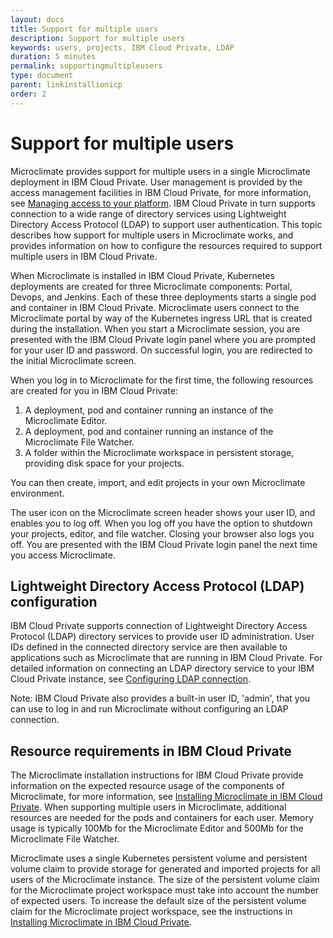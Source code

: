 ```yaml
---
layout: docs
title: Support for multiple users
description: Support for multiple users
keywords: users, projects, IBM Cloud Private, LDAP
duration: 5 minutes
permalink: supportingmultipleusers
type: document
parent: linkinstallionicp
order: 2
---
```


# Support for multiple users

Microclimate provides support for multiple users in a single Microclimate deployment in IBM Cloud Private. User management is provided by the access management facilities in IBM Cloud Private, for more information, see [Managing access to your platform](https://www.ibm.com/support/knowledgecenter/en/SSBS6K_2.1.0.3/user_management/admin.html). IBM Cloud Private in turn supports connection to a wide range of directory services using Lightweight Directory Access Protocol (LDAP) to support user authentication. This topic describes how support for multiple users in Microclimate works, and provides information on how to configure the resources required to support multiple users in IBM Cloud Private.

When Microclimate is installed in IBM Cloud Private, Kubernetes deployments are created for three Microclimate components: Portal, Devops, and Jenkins. Each of these three deployments starts a single pod and container in IBM Cloud Private. Microclimate users connect to the Microclimate portal by way of the Kubernetes ingress URL that is created during the installation. When you start a Microclimate session, you are presented with the IBM Cloud Private login panel where you are prompted for your user ID and password. On successful login, you are redirected to the initial Microclimate screen.

When you log in to Microclimate for the first time, the following resources are created for you in IBM Cloud Private:

1. A deployment, pod and container running an instance of the Microclimate Editor.
2. A deployment, pod and container running an instance of the Microclimate File Watcher.
3. A folder within the Microclimate workspace in persistent storage, providing disk space for your projects.

You can then create, import, and edit projects in your own Microclimate environment.

The user icon on the Microclimate screen header shows your user ID, and enables you to log off. When you log off you have the option to shutdown your projects, editor, and file watcher. Closing your browser also logs you off. You are presented with the IBM Cloud Private login panel the next time you access Microclimate.

## Lightweight Directory Access Protocol (LDAP) configuration

IBM Cloud Private supports connection of Lightweight Directory Access Protocol (LDAP) directory services to provide user ID administration. User IDs defined in the connected directory service are then available to applications such as Microclimate that are running in IBM Cloud Private. For detailed information on connecting an LDAP directory service to your IBM Cloud Private instance, see [Configuring LDAP connection](https://www.ibm.com/support/knowledgecenter/SSBS6K_2.1.0.3/user_management/configure_ldap.html).

Note: IBM Cloud Private also provides a built-in user ID, 'admin', that you can use to log in and run Microclimate without configuring an LDAP connection.

## Resource requirements in IBM Cloud Private

The Microclimate installation instructions for IBM Cloud Private provide information on the expected resource usage of the components of Microclimate, for more information, see
[Installing Microclimate in IBM Cloud Private](https://github.com/IBM/charts/blob/master/stable/ibm-microclimate/README.md). When supporting multiple users in Microclimate, additional resources are needed for the pods and containers for each user. Memory usage is typically 100Mb for the Microclimate Editor and 500Mb for the Microclimate File Watcher.

Microclimate uses a single Kubernetes persistent volume and persistent volume claim to provide storage for generated and imported projects for all users of the Microclimate instance. The size of the persistent volume claim for the Microclimate project workspace must take into account the number of expected users. To increase the default size of the persistent volume claim for the Microclimate project workspace, see the instructions in [Installing Microclimate in IBM Cloud Private](https://github.com/IBM/charts/blob/master/stable/ibm-microclimate/README.md).
